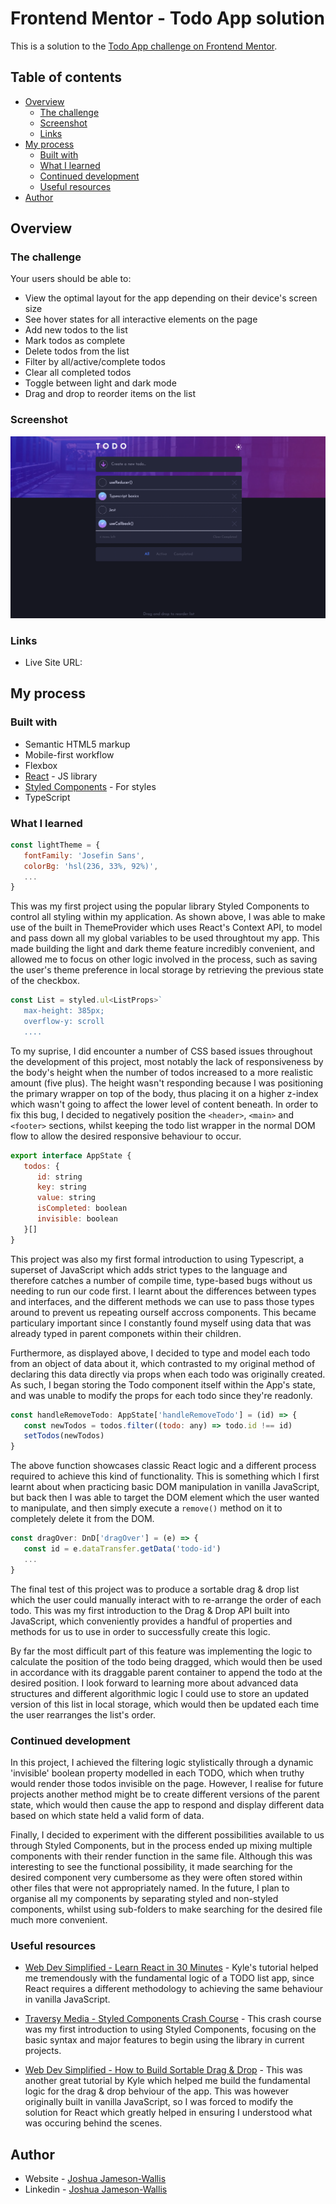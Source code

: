 # Frontend Mentor - Todo App solution

This is a solution to the [Todo App challenge on Frontend Mentor](https://www.frontendmentor.io/challenges/todo-app-Su1_KokOW).

## Table of contents

-  [Overview](#overview)
   -  [The challenge](#the-challenge)
   -  [Screenshot](#screenshot)
   -  [Links](#links)
-  [My process](#my-process)
   -  [Built with](#built-with)
   -  [What I learned](#what-i-learned)
   -  [Continued development](#continued-development)
   -  [Useful resources](#useful-resources)
-  [Author](#author)

## Overview

### The challenge

Your users should be able to:

-  View the optimal layout for the app depending on their device's screen size
-  See hover states for all interactive elements on the page
-  Add new todos to the list
-  Mark todos as complete
-  Delete todos from the list
-  Filter by all/active/complete todos
-  Clear all completed todos
-  Toggle between light and dark mode
-  Drag and drop to reorder items on the list

### Screenshot

![](./screenshot.png)

### Links

-  Live Site URL:

## My process

### Built with

-  Semantic HTML5 markup
-  Mobile-first workflow
-  Flexbox
-  [React](https://reactjs.org/) - JS library
-  [Styled Components](https://styled-components.com/) - For styles
-  TypeScript

### What I learned

```jsx
const lightTheme = {
   fontFamily: 'Josefin Sans',
   colorBg: 'hsl(236, 33%, 92%)',
   ...
}
```

This was my first project using the popular library Styled Components to control all styling within my application. As shown above, I was able to make use of the built in ThemeProvider which uses React's Context API, to model and pass down all my global variables to be used throughtout my app. This made building the light and dark theme feature incredibly convenient, and allowed me to focus on other logic involved in the process, such as saving the user's theme preference in local storage by retrieving the previous state of the checkbox.

```jsx
const List = styled.ul<ListProps>`
   max-height: 385px;
   overflow-y: scroll
   ....
```

To my suprise, I did encounter a number of CSS based issues throughout the development of this project, most notably the lack of responsiveness by the body's height when the number of todos increased to a more realistic amount (five plus). The height wasn't responding because I was positioning the primary wrapper on top of the body, thus placing it on a higher z-index which wasn't going to affect the lower level of content beneath. In order to fix this bug, I decided to negatively position the `<header>`, `<main>` and `<footer>` sections, whilst keeping the todo list wrapper in the normal DOM flow to allow the desired responsive behaviour to occur.

```jsx
export interface AppState {
   todos: {
      id: string
      key: string
      value: string
      isCompleted: boolean
      invisible: boolean
   }[]
}
```

This project was also my first formal introduction to using Typescript, a superset of JavaScript which adds strict types to the language and therefore catches a number of compile time, type-based bugs without us needing to run our code first. I learnt about the differences between types and interfaces, and the different methods we can use to pass those types around to prevent us repeating ourself accross components. This became particulary important since I constantly found myself using data that was already typed in parent componets within their children.

Furthermore, as displayed above, I decided to type and model each todo from an object of data about it, which contrasted to my original method of declaring this data directly via props when each todo was originally created. As such, I began storing the Todo component itself within the App's state, and was unable to modify the props for each todo since they're readonly.

```jsx
const handleRemoveTodo: AppState['handleRemoveTodo'] = (id) => {
   const newTodos = todos.filter((todo: any) => todo.id !== id)
   setTodos(newTodos)
}
```

The above function showcases classic React logic and a different process required to achieve this kind of functionality. This is something which I first learnt about when practicing basic DOM manipulation in vanilla JavaScript, but back then I was able to target the DOM element which the user wanted to manipulate, and then simply execute a `remove()` method on it to completely delete it from the DOM.

```jsx
const dragOver: DnD['dragOver'] = (e) => {
   const id = e.dataTransfer.getData('todo-id')
   ...
}
```

The final test of this project was to produce a sortable drag & drop list which the user could manually interact with to re-arrange the order of each todo. This was my first introduction to the Drag & Drop API built into JavaScript, which conveniently provides a handful of properties and methods for us to use in order to successfully create this logic.

By far the most difficult part of this feature was implementing the logic to calculate the position of the todo being dragged, which would then be used in accordance with its draggable parent container to append the todo at the desired position. I look forward to learning more about advanced data structures and different algorithmic logic I could use to store an updated version of this list in local storage, which would then be updated each time the user rearranges the list's order.

### Continued development

In this project, I achieved the filtering logic stylistically through a dynamic 'invisible' boolean property modelled in each TODO, which when truthy would render those todos invisible on the page. However, I realise for future projects another method might be to create different versions of the parent state, which would then cause the app to respond and display different data based on which state held a valid form of data.

Finally, I decided to experiment with the different possibilities available to us through Styled Components, but in the process ended up mixing multiple components with their render function in the same file. Although this was interesting to see the functional possibility, it made searching for the desired component very cumbersome as they were often stored within other files that were not appropriately named. In the future, I plan to organise all my components by separating styled and non-styled components, whilst using sub-folders to make searching for the desired file much more convenient.

### Useful resources

-  [Web Dev Simplified - Learn React in 30 Minutes](https://www.youtube.com/watch?v=hQAHSlTtcmY&t=1336s&ab_channel=WebDevSimplified) - Kyle's tutorial helped me tremendously with the fundamental logic of a TODO list app, since React requires a different methodology to achieving the same behaviour in vanilla JavaScript.

-  [Traversy Media - Styled Components Crash Course](https://www.youtube.com/watch?v=02zO0hZmwnw&t=945s&ab_channel=TraversyMedia) - This crash course was my first introduction to using Styled Components, focusing on the basic syntax and major features to begin using the library in current projects.

-  [Web Dev Simplified - How to Build Sortable Drag & Drop](https://www.youtube.com/watch?v=jfYWwQrtzzY&t=582s&ab_channel=WebDevSimplified) - This was another great tutorial by Kyle which helped me build the fundamental logic for the drag & drop behviour of the app. This was however originally built in vanilla JavaScript, so I was forced to modify the solution for React which greatly helped in ensuring I understood what was occuring behind the scenes.

## Author

-  Website - [Joshua Jameson-Wallis](https://joshuajamesonwallis.com)
-  Linkedin - [Joshua Jameson-Wallis](https://www.linkedin.com/in/joshua-jameson-wallis/)
